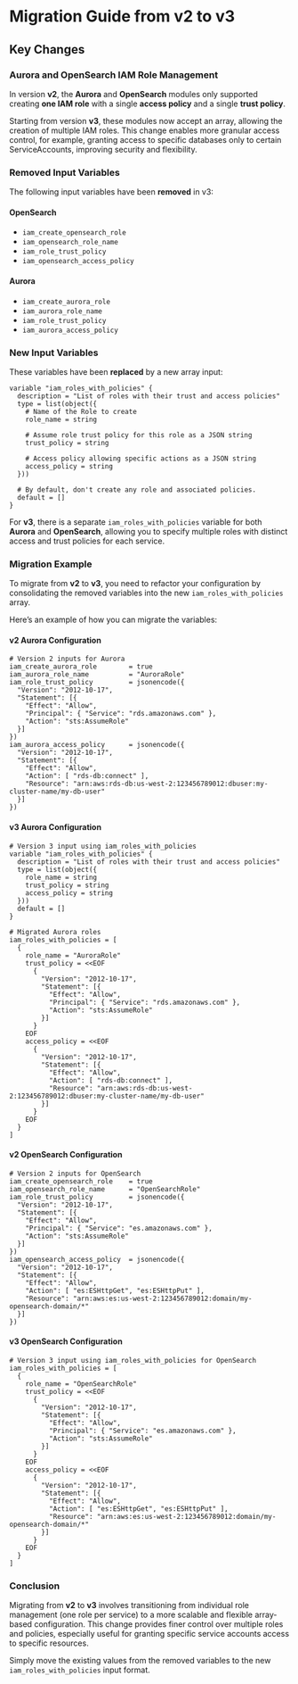 # Migration Guide from v2 to v3

## Key Changes

### Aurora and OpenSearch IAM Role Management

In version **v2**, the **Aurora** and **OpenSearch** modules only supported creating **one IAM role** with a single **access policy** and a single **trust policy**.

Starting from version **v3**, these modules now accept an array, allowing the creation of multiple IAM roles. This change enables more granular access control, for example, granting access to specific databases only to certain ServiceAccounts, improving security and flexibility.

### Removed Input Variables

The following input variables have been **removed** in v3:

#### OpenSearch
- `iam_create_opensearch_role`
- `iam_opensearch_role_name`
- `iam_role_trust_policy`
- `iam_opensearch_access_policy`

#### Aurora
- `iam_create_aurora_role`
- `iam_aurora_role_name`
- `iam_role_trust_policy`
- `iam_aurora_access_policy`

### New Input Variables

These variables have been **replaced** by a new array input:

```hcl
variable "iam_roles_with_policies" {
  description = "List of roles with their trust and access policies"
  type = list(object({
    # Name of the Role to create
    role_name = string

    # Assume role trust policy for this role as a JSON string
    trust_policy = string

    # Access policy allowing specific actions as a JSON string
    access_policy = string
  }))
  
  # By default, don't create any role and associated policies.
  default = []
}
```

For **v3**, there is a separate `iam_roles_with_policies` variable for both **Aurora** and **OpenSearch**, allowing you to specify multiple roles with distinct access and trust policies for each service.

### Migration Example

To migrate from **v2** to **v3**, you need to refactor your configuration by consolidating the removed variables into the new `iam_roles_with_policies` array. 

Here’s an example of how you can migrate the variables:

#### v2 Aurora Configuration

```hcl
# Version 2 inputs for Aurora
iam_create_aurora_role        = true
iam_aurora_role_name          = "AuroraRole"
iam_role_trust_policy         = jsonencode({
  "Version": "2012-10-17",
  "Statement": [{
    "Effect": "Allow",
    "Principal": { "Service": "rds.amazonaws.com" },
    "Action": "sts:AssumeRole"
  }]
})
iam_aurora_access_policy      = jsonencode({
  "Version": "2012-10-17",
  "Statement": [{
    "Effect": "Allow",
    "Action": [ "rds-db:connect" ],
    "Resource": "arn:aws:rds-db:us-west-2:123456789012:dbuser:my-cluster-name/my-db-user"
  }]
})
```

#### v3 Aurora Configuration

```hcl
# Version 3 input using iam_roles_with_policies
variable "iam_roles_with_policies" {
  description = "List of roles with their trust and access policies"
  type = list(object({
    role_name = string
    trust_policy = string
    access_policy = string
  }))
  default = []
}

# Migrated Aurora roles
iam_roles_with_policies = [
  {
    role_name = "AuroraRole"
    trust_policy = <<EOF
      {
        "Version": "2012-10-17",
        "Statement": [{
          "Effect": "Allow",
          "Principal": { "Service": "rds.amazonaws.com" },
          "Action": "sts:AssumeRole"
        }]
      }
    EOF
    access_policy = <<EOF
      {
        "Version": "2012-10-17",
        "Statement": [{
          "Effect": "Allow",
          "Action": [ "rds-db:connect" ],
          "Resource": "arn:aws:rds-db:us-west-2:123456789012:dbuser:my-cluster-name/my-db-user"
        }]
      }
    EOF
  }
]
```

#### v2 OpenSearch Configuration

```hcl
# Version 2 inputs for OpenSearch
iam_create_opensearch_role    = true
iam_opensearch_role_name      = "OpenSearchRole"
iam_role_trust_policy         = jsonencode({
  "Version": "2012-10-17",
  "Statement": [{
    "Effect": "Allow",
    "Principal": { "Service": "es.amazonaws.com" },
    "Action": "sts:AssumeRole"
  }]
})
iam_opensearch_access_policy  = jsonencode({
  "Version": "2012-10-17",
  "Statement": [{
    "Effect": "Allow",
    "Action": [ "es:ESHttpGet", "es:ESHttpPut" ],
    "Resource": "arn:aws:es:us-west-2:123456789012:domain/my-opensearch-domain/*"
  }]
})
```

#### v3 OpenSearch Configuration

```hcl
# Version 3 input using iam_roles_with_policies for OpenSearch
iam_roles_with_policies = [
  {
    role_name = "OpenSearchRole"
    trust_policy = <<EOF
      {
        "Version": "2012-10-17",
        "Statement": [{
          "Effect": "Allow",
          "Principal": { "Service": "es.amazonaws.com" },
          "Action": "sts:AssumeRole"
        }]
      }
    EOF
    access_policy = <<EOF
      {
        "Version": "2012-10-17",
        "Statement": [{
          "Effect": "Allow",
          "Action": [ "es:ESHttpGet", "es:ESHttpPut" ],
          "Resource": "arn:aws:es:us-west-2:123456789012:domain/my-opensearch-domain/*"
        }]
      }
    EOF
  }
]
```

### Conclusion

Migrating from **v2** to **v3** involves transitioning from individual role management (one role per service) to a more scalable and flexible array-based configuration. This change provides finer control over multiple roles and policies, especially useful for granting specific service accounts access to specific resources.

Simply move the existing values from the removed variables to the new `iam_roles_with_policies` input format.